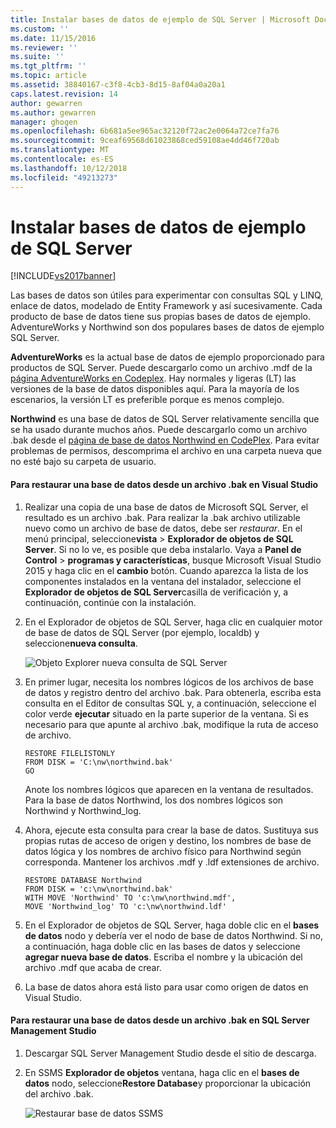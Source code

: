 ```yaml
---
title: Instalar bases de datos de ejemplo de SQL Server | Microsoft Docs
ms.custom: ''
ms.date: 11/15/2016
ms.reviewer: ''
ms.suite: ''
ms.tgt_pltfrm: ''
ms.topic: article
ms.assetid: 38840167-c3f8-4cb3-8d15-8af04a0a20a1
caps.latest.revision: 14
author: gewarren
ms.author: gewarren
manager: ghogen
ms.openlocfilehash: 6b681a5ee965ac32120f72ac2e0064a72ce7fa76
ms.sourcegitcommit: 9ceaf69568d61023868ced59108ae4dd46f720ab
ms.translationtype: MT
ms.contentlocale: es-ES
ms.lasthandoff: 10/12/2018
ms.locfileid: "49213273"
---
```

# <a name="install-sql-server-sample-databases"></a>Instalar bases de datos de ejemplo de SQL Server
[!INCLUDE[vs2017banner](../includes/vs2017banner.md)]

  
Las bases de datos son útiles para experimentar con consultas SQL y LINQ, enlace de datos, modelado de Entity Framework y así sucesivamente.  Cada producto de base de datos tiene sus propias bases de datos de ejemplo. AdventureWorks y Northwind son dos populares bases de datos de ejemplo SQL Server.  
  
 **AdventureWorks** es la actual base de datos de ejemplo proporcionado para productos de SQL Server. Puede descargarlo como un archivo .mdf de la [página AdventureWorks en Codeplex](http://msftdbprodsamples.codeplex.com/). Hay normales y ligeras (LT) las versiones de la base de datos disponibles aquí. Para la mayoría de los escenarios, la versión LT es preferible porque es menos complejo.  
  
 **Northwind** es una base de datos de SQL Server relativamente sencilla que se ha usado durante muchos años. Puede descargarlo como un archivo .bak desde el [página de base de datos Northwind en CodePlex](https://northwinddatabase.codeplex.com/). Para evitar problemas de permisos, descomprima el archivo en una carpeta nueva que no esté bajo su carpeta de usuario.  
  
#### <a name="to-restore-a-database-from-a-bak-file-in-visual-studio"></a>Para restaurar una base de datos desde un archivo .bak en Visual Studio  
  
1.  Realizar una copia de una base de datos de Microsoft SQL Server, el resultado es un archivo .bak. Para realizar la .bak archivo utilizable nuevo como un archivo de base de datos, debe ser *restaurar*. En el menú principal, seleccione**vista** > **Explorador de objetos de SQL Server**. Si no lo ve, es posible que deba instalarlo. Vaya a **Panel de Control** > **programas y características**, busque Microsoft Visual Studio 2015 y haga clic en el **cambio** botón. Cuando aparezca la lista de los componentes instalados en la ventana del instalador, seleccione el **Explorador de objetos de SQL Server**casilla de verificación y, a continuación, continúe con la instalación.  
  
2.  En el Explorador de objetos de SQL Server, haga clic en cualquier motor de base de datos de SQL Server (por ejemplo, localdb) y seleccione**nueva consulta**.  
  
     ![Objeto Explorer nueva consulta de SQL Server](../data-tools/media/raddata-sql-server-object-explorer-new-query.png "raddata objeto Explorer nueva consulta de SQL Server")  
  
3.  En primer lugar, necesita los nombres lógicos de los archivos de base de datos y registro dentro del archivo .bak. Para obtenerla, escriba esta consulta en el Editor de consultas SQL y, a continuación, seleccione el color verde **ejecutar** situado en la parte superior de la ventana. Si es necesario para que apunte al archivo .bak, modifique la ruta de acceso de archivo.  
  
    ```  
    RESTORE FILELISTONLY  
    FROM DISK = 'C:\nw\northwind.bak'  
    GO  
    ```  
  
     Anote los nombres lógicos que aparecen en la ventana de resultados.  Para la base de datos Northwind, los dos nombres lógicos son Northwind y Northwind_log.  
  
4.  Ahora, ejecute esta consulta para crear la base de datos. Sustituya sus propias rutas de acceso de origen y destino, los nombres de base de datos lógica y los nombres de archivo físico para Northwind según corresponda. Mantener los archivos .mdf y .ldf extensiones de archivo.  
  
    ```  
    RESTORE DATABASE Northwind  
    FROM DISK = 'c:\nw\northwind.bak'  
    WITH MOVE 'Northwind' TO 'c:\nw\northwind.mdf',  
    MOVE 'Northwind_log' TO 'c:\nw\northwind.ldf'  
    ```  
  
5.  En el Explorador de objetos de SQL Server, haga doble clic en el **bases de datos** nodo y debería ver el nodo de base de datos Northwind. Si no, a continuación, haga doble clic en las bases de datos y seleccione **agregar nueva base de datos**. Escriba el nombre y la ubicación del archivo .mdf que acaba de crear.  
  
6.  La base de datos ahora está listo para usar como origen de datos en Visual Studio.  
  
#### <a name="to-restore-a-database-from-a-bak-file-in-sql-server-management-studio"></a>Para restaurar una base de datos desde un archivo .bak en SQL Server Management Studio  
  
1.  Descargar SQL Server Management Studio desde el sitio de descarga.  
  
2.  En SSMS **Explorador de objetos** ventana, haga clic en el **bases de datos** nodo, seleccione**Restore Database**y proporcionar la ubicación del archivo .bak.  
  
     ![Restaurar base de datos SSMS](../data-tools/media/raddata-ssms-restore-database.png "raddata SSMS Restaurar base de datos")


